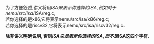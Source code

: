 为了方便叙述,讲义将用$ISA来表示你选择的ISA,例如对于nemu/src/isa/$ISA/reg.c,<br>若你选择的是x86,它将表示nemu/src/isa/x86/reg.c;<br>若你选择的是riscv32,它将表示nemu/src/isa/riscv32/reg.c.<br> <p><strong>除非讲义明确说明, 否则$ISA总是表示你选择的ISA, 而不是$ISA这四个字符.</strong></p>
